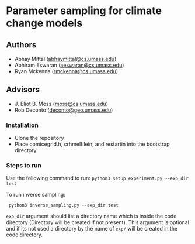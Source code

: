 # Parameter sampling for climate change models
## Authors
- Abhay Mittal (abhaymittal@cs.umass.edu)
- Abhiram Eswaran (aeswaran@cs.umass.edu)
- Ryan Mckenna (rmckenna@cs.umass.edu)

## Advisors
- J. Eliot B. Moss (moss@cs.umass.edu)
- Rob Deconto (deconto@geo.umass.edu)

### Installation
- Clone the repository
- Place comicegrid.h, crhmelfilein,  and restartin into the bootstrap directory


### Steps to run
Use the following command to run:
`python3 setup_experiment.py --exp_dir test`

To run inverse sampling:
```
 python3 inverse_sampling.py --exp_dir test
```

`exp_dir` argument should list a directory name which is inside the code directory (Directory will be created if not present). This argument is optional and if 
its not used a directory by the name of `exp/` will be created in the code directory.

